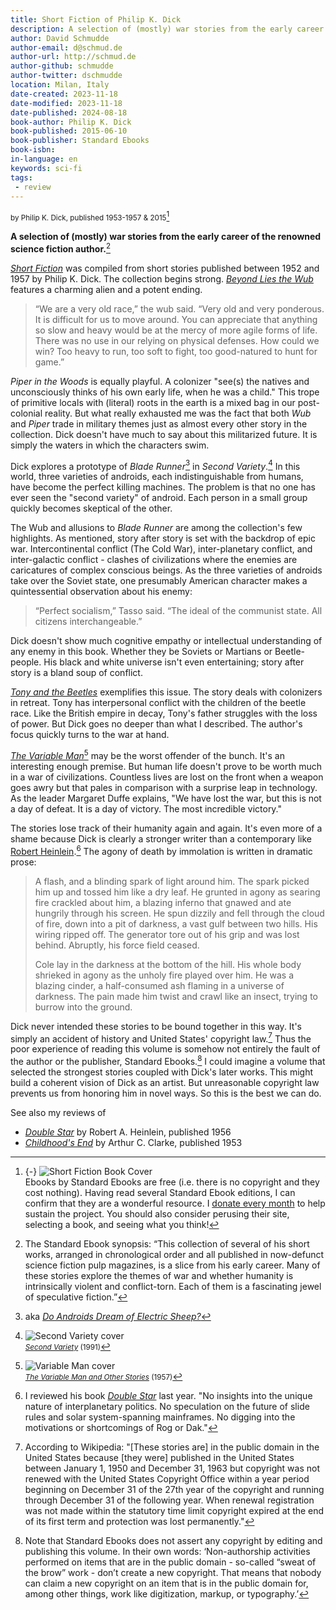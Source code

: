 ```yaml
---
title: Short Fiction of Philip K. Dick
description: A selection of (mostly) war stories from the early career of the renowned science fiction author.
author: David Schmudde
author-email: d@schmud.de
author-url: http://schmud.de
author-github: schmudde
author-twitter: dschmudde
location: Milan, Italy
date-created: 2023-11-18
date-modified: 2023-11-18
date-published: 2024-08-18
book-author: Philip K. Dick
book-published: 2015-06-10
book-publisher: Standard Ebooks
book-isbn:
in-language: en
keywords: sci-fi
tags:
 - review
---
```


<small>by Philip K. Dick, published 1953-1957 &amp; 2015</small>[^cover]

[^cover]: {-} ![*Short Fiction* Book Cover](/img/book-covers/short-fiction-dick.avif) <br /> Ebooks by Standard Ebooks are free (i.e. there is no copyright and they cost nothing). Having read several Standard Ebook editions, I can confirm that they are a wonderful resource. I [donate every month](https://standardebooks.org/donate) to help sustain the project. You should also consider perusing their site, selecting a book, and seeing what you think!

**A selection of (mostly) war stories from the early career of the renowned science fiction author.**[^description]

[^description]: The Standard Ebook synopsis: &ldquo;This collection of several of his short works, arranged in chronological order and all published in now-defunct science fiction pulp magazines, is a slice from his early career. Many of these stories explore the themes of war and whether humanity is intrinsically violent and conflict-torn. Each of them is a fascinating jewel of speculative fiction.&rdquo;

*[Short Fiction](https://standardebooks.org/ebooks/philip-k-dick/short-fiction)* was compiled from short stories published between 1952 and 1957 by Philip K. Dick. The collection begins strong. *[Beyond Lies the Wub](https://www.isfdb.org/cgi-bin/title.cgi?41613)* features a charming alien and a potent ending.

> “We are a very old race,” the wub said. “Very old and very ponderous. It is difficult for us to move around. You can appreciate that anything so slow and heavy would be at the mercy of more agile forms of life. There was no use in our relying on physical defenses. How could we win? Too heavy to run, too soft to fight, too good-natured to hunt for game.”

*Piper in the Woods* is equally playful. A colonizer "see(s) the natives and unconsciously thinks of his own early life, when he was a child." This trope of primitive locals with (literal) roots in the earth is a mixed bag in our post-colonial reality. But what really exhausted me was the fact that both *Wub* and *Piper* trade in military themes just as almost every other story in the collection. Dick doesn't have much to say about this militarized future. It is simply the waters in which the characters swim.

Dick explores a prototype of *Blade Runner*[^blade-runner] in *Second Variety*.[^second-variety.jpg] In this world, three varieties of androids, each indistinguishable from humans, have become the perfect killing machines. The problem is that no one has ever seen the "second variety" of android. Each person in a small group quickly becomes skeptical of the other.

[^blade-runner]: aka *[Do Androids Dream of Electric Sheep?](https://en.wikipedia.org/wiki/Do_Androids_Dream_of_Electric_Sheep%3F)*

[^second-variety.jpg]: ![*Second Variety* cover](/img/book-covers/second-variety.jpg) <br /><small>*[Second Variety](https://www.isfdb.org/cgi-bin/pl.cgi?359086)* (1991)</small>

The Wub and allusions to *Blade Runner* are among the collection's few highlights. As mentioned, story after story is set with the backdrop of epic war. Intercontinental conflict (The Cold War), inter-planetary conflict, and inter-galactic conflict - clashes of civilizations where the enemies are caricatures of complex conscious beings. As the three varieties of androids take over the Soviet state, one presumably American character makes a quintessential observation about his enemy:

> “Perfect socialism,” Tasso said. “The ideal of the communist state. All citizens interchangeable.”

Dick doesn't show much cognitive empathy or intellectual understanding of any enemy in this book. Whether they be Soviets or Martians or Beetle-people. His black and white universe isn't even entertaining; story after story is a bland soup of conflict.

*[Tony and the Beetles](https://www.isfdb.org/cgi-bin/title.cgi?58255)* exemplifies this issue. The story deals with colonizers in retreat. Tony has interpersonal conflict with the children of the beetle race. Like the British empire in decay, Tony's father struggles with the loss of power. But Dick goes no deeper than what I described. The author's focus quickly turns to the war at hand.

*[The Variable Man](https://www.isfdb.org/cgi-bin/title.cgi?58261)*[^variable-man.jpg] may be the worst offender of the bunch. It's an interesting enough premise. But human life doesn't prove to be worth much in a war of civilizations. Countless lives are lost on the front when a weapon goes awry but that pales in comparison with a surprise leap in technology. As the leader Margaret Duffe explains, "We have lost the war, but this is not a day of defeat. It is a day of victory. The most incredible victory."

[^variable-man.jpg]: ![*Variable Man* cover](/img/book-covers/variable-man.jpg) <br /><small>*[The Variable Man and Other Stories](https://www.isfdb.org/cgi-bin/pl.cgi?49319)* (1957)</small>

The stories lose track of their humanity again and again. It's even more of a shame because Dick is clearly a stronger writer than a contemporary like [Robert Heinlein](double-star.html).[^heinlein] The agony of death by immolation is written in dramatic prose:

[^heinlein]: I reviewed his book *[Double Star](double-star.html)* last year. "No insights into the unique nature of interplanetary politics. No speculation on the future of slide rules and solar system-spanning mainframes. No digging into the motivations or shortcomings of Rog or Dak."

> A flash, and a blinding spark of light around him.  The spark picked him up and tossed him like a dry leaf. He grunted in agony as searing fire crackled about him, a blazing inferno that gnawed and ate hungrily through his screen. He spun dizzily and fell through the cloud of fire, down into a pit of darkness, a vast gulf between two hills. His wiring ripped off. The generator tore out of his grip and was lost behind. Abruptly, his force field ceased.
>
> Cole lay in the darkness at the bottom of the hill. His whole body shrieked in agony as the unholy fire played over him. He was a blazing cinder, a half-consumed ash flaming in a universe of darkness. The pain made him twist and crawl like an insect, trying to burrow into the ground.

Dick never intended these stories to be bound together in this way. It's simply an accident of history and United States' copyright law.[^copyright] Thus the poor experience of reading this volume is somehow not entirely the fault of the author or the publisher, Standard Ebooks.[^standard-ebooks] I could imagine a volume that selected the strongest stories coupled with Dick's later works. This might build a coherent vision of Dick as an artist. But unreasonable copyright law prevents us from honoring him in novel ways. So this is the best we can do.

[^copyright]: According to Wikipedia: "[These stories are] in the public domain in the United States because [they were] published in the United States between January 1, 1950 and December 31, 1963 but copyright was not renewed with the United States Copyright Office within a year period beginning on December 31 of the 27th year of the copyright and running through December 31 of the following year. When renewal registration was not made within the statutory time limit copyright expired at the end of its first term and protection was lost permanently."

[^standard-ebooks]: Note that Standard Ebooks does not assert any copyright by editing and publishing this volume. In their own words: &lsquo;Non-authorship activities performed on items that are in the public domain - so-called “sweat of the brow” work - don’t create a new copyright. That means that nobody can claim a new copyright on an item that is in the public domain for, among other things, work like digitization, markup, or typography.&rsquo;

See also my reviews of

- *[Double Star](double-star.html)* by Robert A. Heinlein, published 1956
- *[Childhood's End](childhoods-end.html)* by Arthur C. Clarke, published 1953
